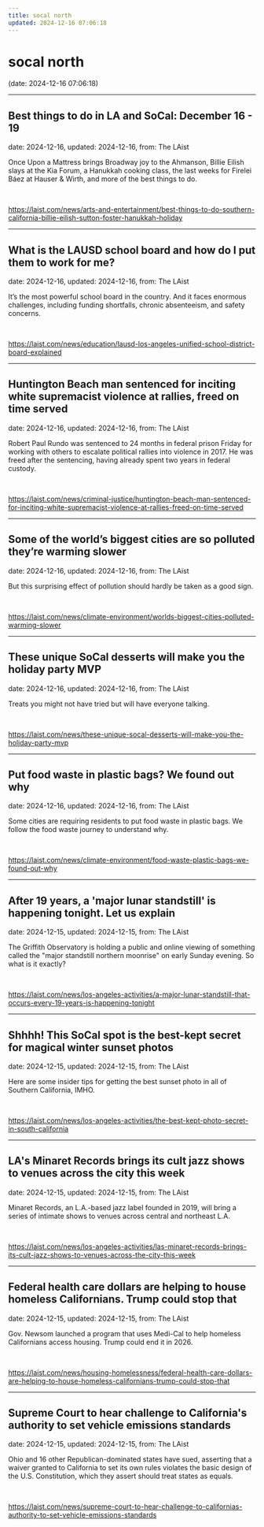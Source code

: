```yaml
---
title: socal north
updated: 2024-12-16 07:06:18
---
```


# socal north

(date: 2024-12-16 07:06:18)

---

## Best things to do in LA and SoCal: December 16 - 19

date: 2024-12-16, updated: 2024-12-16, from: The LAist

Once Upon a Mattress brings Broadway joy to the Ahmanson, Billie Eilish slays at the Kia Forum, a Hanukkah cooking class, the last weeks for Firelei Báez at Hauser & Wirth, and more of the best things to do. 

<br> 

<https://laist.com/news/arts-and-entertainment/best-things-to-do-southern-california-billie-eilish-sutton-foster-hanukkah-holiday>

---

## What is the LAUSD school board and how do I put them to work for me?

date: 2024-12-16, updated: 2024-12-16, from: The LAist

It’s the most powerful school board in the country. And it faces enormous challenges, including funding shortfalls, chronic absenteeism, and safety concerns. 

<br> 

<https://laist.com/news/education/lausd-los-angeles-unified-school-district-board-explained>

---

## Huntington Beach man sentenced for inciting white supremacist violence at rallies, freed on time served

date: 2024-12-16, updated: 2024-12-16, from: The LAist

Robert Paul Rundo was sentenced to 24 months in federal prison Friday for working with others to escalate political rallies into violence in 2017. He was freed after the sentencing, having already spent two years in federal custody. 

<br> 

<https://laist.com/news/criminal-justice/huntington-beach-man-sentenced-for-inciting-white-supremacist-violence-at-rallies-freed-on-time-served>

---

## Some of the world’s biggest cities are so polluted they’re warming slower

date: 2024-12-16, updated: 2024-12-16, from: The LAist

But this surprising effect of pollution should hardly be taken as a good sign. 

<br> 

<https://laist.com/news/climate-environment/worlds-biggest-cities-polluted-warming-slower>

---

## These unique SoCal desserts will make you the holiday party MVP

date: 2024-12-16, updated: 2024-12-16, from: The LAist

Treats you might not have tried but will have everyone talking. 

<br> 

<https://laist.com/news/these-unique-socal-desserts-will-make-you-the-holiday-party-mvp>

---

## Put food waste in plastic bags? We found out why

date: 2024-12-16, updated: 2024-12-16, from: The LAist

Some cities are requiring residents to put food waste in plastic bags. We follow the food waste journey to understand why. 

<br> 

<https://laist.com/news/climate-environment/food-waste-plastic-bags-we-found-out-why>

---

## After 19 years, a 'major lunar standstill' is happening tonight. Let us explain

date: 2024-12-15, updated: 2024-12-15, from: The LAist

The Griffith Observatory is holding a public and online viewing of something called the "major standstill northern moonrise" on early Sunday evening. So what is it exactly? 

<br> 

<https://laist.com/news/los-angeles-activities/a-major-lunar-standstill-that-occurs-every-19-years-is-happening-tonight>

---

## Shhhh! This SoCal spot is the best-kept secret for magical winter sunset photos

date: 2024-12-15, updated: 2024-12-15, from: The LAist

Here are some insider tips for getting the best sunset photo in all of Southern California, IMHO. 

<br> 

<https://laist.com/news/los-angeles-activities/the-best-kept-photo-secret-in-south-california>

---

## LA's Minaret Records brings its cult jazz shows to venues across the city this week

date: 2024-12-15, updated: 2024-12-15, from: The LAist

Minaret Records, an L.A.-based jazz label founded in 2019, will bring a series of intimate shows to venues across central and northeast L.A. 

<br> 

<https://laist.com/news/los-angeles-activities/las-minaret-records-brings-its-cult-jazz-shows-to-venues-across-the-city-this-week>

---

## Federal health care dollars are helping to house homeless Californians. Trump could stop that

date: 2024-12-15, updated: 2024-12-15, from: The LAist

Gov. Newsom launched a program that uses Medi-Cal to help homeless Californians access housing. Trump could end it in 2026. 

<br> 

<https://laist.com/news/housing-homelessness/federal-health-care-dollars-are-helping-to-house-homeless-californians-trump-could-stop-that>

---

## Supreme Court to hear challenge to California's authority to set vehicle emissions standards

date: 2024-12-15, updated: 2024-12-15, from: The LAist

Ohio and 16 other Republican-dominated states have sued, asserting that a waiver granted to California to set its own rules violates the basic design of the U.S. Constitution, which they assert should treat states as equals. 

<br> 

<https://laist.com/news/supreme-court-to-hear-challenge-to-californias-authority-to-set-vehicle-emissions-standards>

